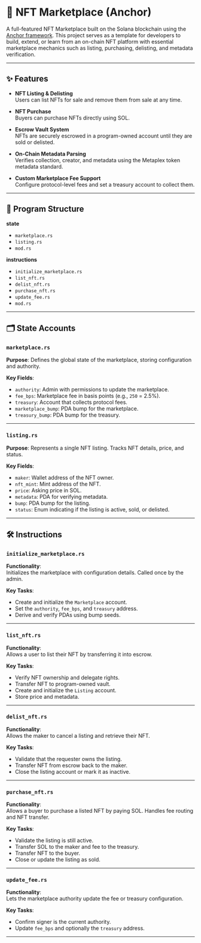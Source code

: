 # 🛒 NFT Marketplace (Anchor)

A full-featured NFT Marketplace built on the Solana blockchain using the [Anchor framework](https://book.anchor-lang.com/). This project serves as a template for developers to build, extend, or learn from an on-chain NFT platform with essential marketplace mechanics such as listing, purchasing, delisting, and metadata verification.

---

## ✨ Features

- **NFT Listing & Delisting**  
  Users can list NFTs for sale and remove them from sale at any time.

- **NFT Purchase**  
  Buyers can purchase NFTs directly using SOL.

- **Escrow Vault System**  
  NFTs are securely escrowed in a program-owned account until they are sold or delisted.

- **On-Chain Metadata Parsing**  
  Verifies collection, creator, and metadata using the Metaplex token metadata standard.

- **Custom Marketplace Fee Support**  
  Configure protocol-level fees and set a treasury account to collect them.

---

## 🧱 Program Structure

**state** 
  - `marketplace.rs`
  - `listing.rs`
  - `mod.rs`

**instructions**
  - `initialize_marketplace.rs`
  - `list_nft.rs`
  - `delist_nft.rs`
  - `purchase_nft.rs`
  - `update_fee.rs`
  - `mod.rs`


---

## 🗂 State Accounts

### `marketplace.rs`
**Purpose**: Defines the global state of the marketplace, storing configuration and authority.

**Key Fields**:
- `authority`: Admin with permissions to update the marketplace.
- `fee_bps`: Marketplace fee in basis points (e.g., `250` = 2.5%).
- `treasury`: Account that collects protocol fees.
- `marketplace_bump`: PDA bump for the marketplace.
- `treasury_bump`: PDA bump for the treasury.

---

### `listing.rs`
**Purpose**: Represents a single NFT listing. Tracks NFT details, price, and status.

**Key Fields**:
- `maker`: Wallet address of the NFT owner.
- `nft_mint`: Mint address of the NFT.
- `price`: Asking price in SOL.
- `metadata`: PDA for verifying metadata.
- `bump`: PDA bump for the listing.
- `status`: Enum indicating if the listing is active, sold, or delisted.

---

## 🛠 Instructions

### `initialize_marketplace.rs`
**Functionality**:  
Initializes the marketplace with configuration details. Called once by the admin.

**Key Tasks**:
- Create and initialize the `Marketplace` account.
- Set the `authority`, `fee_bps`, and `treasury` address.
- Derive and verify PDAs using bump seeds.

---

### `list_nft.rs`
**Functionality**:  
Allows a user to list their NFT by transferring it into escrow.

**Key Tasks**:
- Verify NFT ownership and delegate rights.
- Transfer NFT to program-owned vault.
- Create and initialize the `Listing` account.
- Store price and metadata.

---

### `delist_nft.rs`
**Functionality**:  
Allows the maker to cancel a listing and retrieve their NFT.

**Key Tasks**:
- Validate that the requester owns the listing.
- Transfer NFT from escrow back to the maker.
- Close the listing account or mark it as inactive.

---

### `purchase_nft.rs`
**Functionality**:  
Allows a buyer to purchase a listed NFT by paying SOL. Handles fee routing and NFT transfer.

**Key Tasks**:
- Validate the listing is still active.
- Transfer SOL to the maker and fee to the treasury.
- Transfer NFT to the buyer.
- Close or update the listing as sold.

---

### `update_fee.rs`
**Functionality**:  
Lets the marketplace authority update the fee or treasury configuration.

**Key Tasks**:
- Confirm signer is the current authority.
- Update `fee_bps` and optionally the `treasury` address.

---

